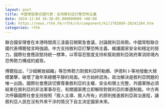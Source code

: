 ```yaml
---
layout: post
title: 中國常駐聯合國代表：支持敘利亞打擊恐怖主義
date: 2024-12-04 16:38:05.000000000 +08:00
link: https://news.rthk.hk/rthk/ch/component/k2/1782089-20241204.htm
categories: rthk
---
```


聯合國安理會在本港時間周三淩晨召開緊急會議，討論敘利亞局勢。中國常駐聯合國代表傅聰發言時強調，中方支持敘利亞打擊恐怖主義、維護國家安全和穩定的努力。國際社會應該堅持統一標準，以零容忍態度支持和幫助敘利亞政府軍消除境內恐怖勢力構成的威脅。

傅聰指出，「沙姆解放組織」等恐怖勢力對敘利亞阿勒頗、伊德利卜等地發動大規模襲擊，破壞了幾年來總體平靜的局面。中方始終認為，政治解決是敘利亞問題的唯一出路。國際社會應該切實尊重敘利亞的主權、安全和領土完整，外國軍隊必須結束在敘利亞的非法軍事存在，有關國家應立即解除對敘利亞的單邊制裁。中方再次呼籲國際社會支持按照「敘人主導、敘人所有」的原則推進敘利亞政治進程，讓敘利亞人民在沒有外來干涉的情況下自主決定國家未來。
